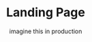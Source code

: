 ---
title: Landing Page
subtitle: imagine this in production
image: /img/HappyFace.jpg
apps:
  - image: /img/HappyFace.jpg
    link: 'https://google.com'
    text: Quality app. I promise.
  - image: /img/facebook.png
    link: 'Https://facebook.com'
    text: This app is garbage. I advise you not to use it.
  - image: /img/umms-official.png
    link: 'http://umassmed.edu'
    text: A fantastic school website.
  - image: /img/HappyFace.jpg
    link: 'localhost:3000'
    text: here
---
